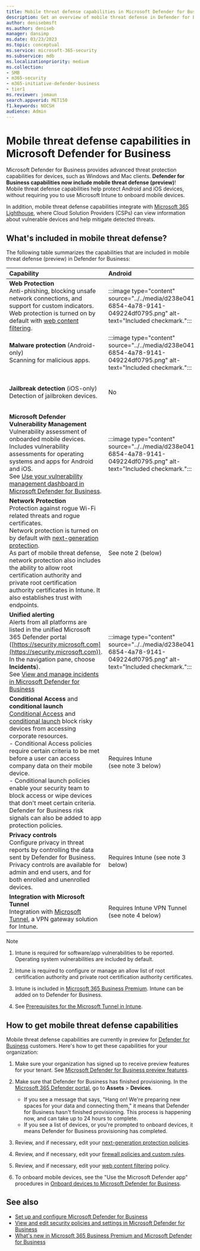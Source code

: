 ```yaml
---
title: Mobile threat defense capabilities in Microsoft Defender for Business            
description: Get an overview of mobile threat defense in Defender for Business. Learn about what's included and how to onboard devices.            
author: denisebmsft
ms.author: deniseb
manager: dansimp 
ms.date: 03/23/2023
ms.topic: conceptual
ms.service: microsoft-365-security
ms.subservice: mdb
ms.localizationpriority: medium 
ms.collection: 
- SMB
- m365-security
- m365-initiative-defender-business
- tier1
ms.reviewer: jomaun
search.appverid: MET150
f1.keywords: NOCSH 
audience: Admin
---
```


# Mobile threat defense capabilities in Microsoft Defender for Business

Microsoft Defender for Business provides advanced threat protection capabilities for devices, such as Windows and Mac clients. **Defender for Business capabilities now include mobile threat defense (preview)**! Mobile threat defense capabilities help protect Android and iOS devices, without requiring you to use Microsoft Intune to onboard mobile devices.

In addition, mobile threat defense capabilities integrate with [Microsoft 365 Lighthouse](../../lighthouse/m365-lighthouse-overview.md), where Cloud Solution Providers (CSPs) can view information about vulnerable devices and help mitigate detected threats. 

## What's included in mobile threat defense?

The following table summarizes the capabilities that are included in mobile threat defense (preview) in Defender for Business:

| Capability | Android | iOS |
|:---|:---|:---|
| **Web Protection** <br/>Anti-phishing, blocking unsafe network connections, and support for custom indicators. <br/>Web protection is turned on by default with [web content filtering](mdb-configure-security-settings.md#set-up-web-content-filtering). | :::image type="content" source="../../media/d238e041-6854-4a78-9141-049224df0795.png" alt-text="Included checkmark."::: | :::image type="content" source="../../media/d238e041-6854-4a78-9141-049224df0795.png" alt-text="Included checkmark."::: |
| **Malware protection** (Android-only) <br/>Scanning for malicious apps. | :::image type="content" source="../../media/d238e041-6854-4a78-9141-049224df0795.png" alt-text="Included checkmark."::: | No |
| **Jailbreak detection** (iOS-only) <br/>Detection of jailbroken devices. | No | :::image type="content" source="../../media/d238e041-6854-4a78-9141-049224df0795.png" alt-text="Included checkmark."::: |
| **Microsoft Defender Vulnerability Management**<br/>Vulnerability assessment of onboarded mobile devices. Includes vulnerability assessments for operating systems and apps for Android and iOS. <br/>See [Use your vulnerability management dashboard in Microsoft Defender for Business](mdb-view-tvm-dashboard.md). | :::image type="content" source="../../media/d238e041-6854-4a78-9141-049224df0795.png" alt-text="Included checkmark."::: |  See note 1 (below) |
| **Network Protection** <br/>Protection against rogue Wi-Fi related threats and rogue certificates. <br/>Network protection is turned on by default with [next-generation protection](mdb-configure-security-settings.md#view-or-edit-your-next-generation-protection-policies). <br/>As part of mobile threat defense, network protection also includes the ability to allow root certification authority and private root certification authority certificates in Intune. It also establishes trust with endpoints. | See note 2 (below) | See note 2 (below) |
| **Unified alerting** <br/>Alerts from all platforms are listed in the unified Microsoft 365 Defender portal ([https://security.microsoft.com](https://security.microsoft.com)). In the navigation pane, choose **Incidents**). <br/>See [View and manage incidents in Microsoft Defender for Business](mdb-view-manage-incidents.md) | :::image type="content" source="../../media/d238e041-6854-4a78-9141-049224df0795.png" alt-text="Included checkmark."::: | :::image type="content" source="../../media/d238e041-6854-4a78-9141-049224df0795.png" alt-text="Included checkmark."::: |
| **Conditional Access** and **conditional launch** <br/>[Conditional Access](/mem/intune/protect/conditional-access) and [conditional launch](/mem/intune/apps/app-protection-policies-access-actions) block risky devices from accessing corporate resources.<br/>-  Conditional Access policies require certain criteria to be met before a user can access company data on their mobile device. <br/>- Conditional launch policies enable your security team to block access or wipe devices that don't meet certain criteria.<br/>Defender for Business risk signals can also be added to app protection policies. | Requires Intune <br/>(see note 3 below) | Requires Intune <br/>(see note 3 below) |
| **Privacy controls** <br/>Configure privacy in threat reports by controlling the data sent by Defender for Business. Privacy controls are available for admin and end users, and for both enrolled and unenrolled devices. | Requires Intune (see note 3 below) | Requires Intune (see note 3 below) |
| **Integration with Microsoft Tunnel** <br/>Integration with [Microsoft Tunnel](/mem/intune/protect/microsoft-tunnel-overview), a VPN gateway solution for Intune. | Requires Intune VPN Tunnel <br/>(see note 4 below) | Requires Intune VPN Tunnel <br/>(see note 4 below) |

> [!NOTE]
> 1. Intune is required for software/app vulnerabilities to be reported. Operating system vulnerabilities are included by default.
> 
> 2. Intune is required to configure or manage an allow list of root certification authority and private root certification authority certificates.
> 
> 3. Intune is included in [Microsoft 365 Business Premium](../../business-premium/index.md). Intune can be added on to Defender for Business.
> 
> 4. See [Prerequisites for the Microsoft Tunnel in Intune](/mem/intune/protect/microsoft-tunnel-prerequisites).
>

## How to get mobile threat defense capabilities

Mobile threat defense capabilities are currently in preview for [Defender for Business](get-defender-business.md) customers. Here's how to get these capabilities for your organization:

1. Make sure your organization has signed up to receive preview features for your tenant. See [Microsoft Defender for Business preview features](mdb-preview.md).

2. Make sure that Defender for Business has finished provisioning. In the [Microsoft 365 Defender portal](https://security.microsoft.com), go to **Assets** > **Devices**.

   - If you see a message that says, "Hang on! We're preparing new spaces for your data and connecting them," it means that Defender for Business hasn't finished provisioning. This process is happening now, and can take up to 24 hours to complete. 
   - If you see a list of devices, or you're prompted to onboard devices, it means Defender for Business provisioning has completed. 

3. Review, and if necessary, edit your [next-generation protection policies](mdb-configure-security-settings.md#view-or-edit-your-next-generation-protection-policies).

4. Review, and if necessary, edit your [firewall policies and custom rules](mdb-configure-security-settings.md#view-or-edit-your-firewall-policies-and-custom-rules).

5. Review, and if necessary, edit your [web content filtering](mdb-configure-security-settings.md#set-up-web-content-filtering) policy.

6. To onboard mobile devices, see the "Use the Microsoft Defender app" procedures in [Onboard devices to Microsoft Defender for Business](mdb-onboard-devices.md).

## See also

- [Set up and configure Microsoft Defender for Business](mdb-setup-configuration.md)
- [View and edit security policies and settings in Microsoft Defender for Business](mdb-configure-security-settings.md)
- [What's new in Microsoft 365 Business Premium and Microsoft Defender for Business](../../business-premium/m365bp-mdb-whats-new.md)